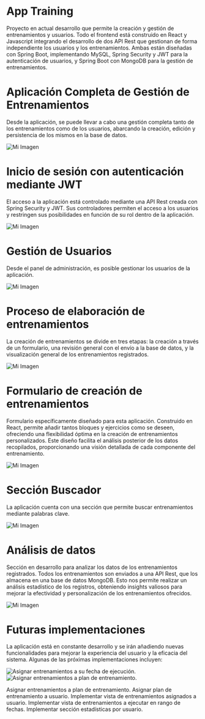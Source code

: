 # App Training

Proyecto en actual desarrollo que permite la creación y gestión de entrenamientos y usuarios.
Todo el frontend está construido en React y Javascript integrando el desarrollo de dos API Rest que gestionan de forma independiente los usuarios y los entrenamientos.
Ambas están diseñadas con Spring Boot, implementando MySQL, Spring Security y JWT para la autenticación de usuarios, y Spring Boot con MongoDB para la gestión de entrenamientos.

# Aplicación Completa de Gestión de Entrenamientos
Desde la aplicación, se puede llevar a cabo una gestión completa tanto de los entrenamientos como de los usuarios, abarcando la creación, edición y persistencia de los mismos en la base de datos.

![Mi Imagen](/PhotoDemoApp/general2.webp)

# Inicio de sesión con autenticación mediante JWT
El acceso a la aplicación está controlado mediante una API Rest creada con Spring Security y JWT. Sus controladores permiten el acceso a los usuarios y restringen sus posibilidades en función de su rol dentro de la aplicación.

![Mi Imagen](/PhotoDemoApp/useresylogin.webp)

# Gestión de Usuarios
Desde el panel de administración, es posible gestionar los usuarios de la aplicación.

![Mi Imagen](/PhotoDemoApp/formulariousuariosportaltil.webp)

# Proceso de elaboración de entrenamientos
La creación de entrenamientos se divide en tres etapas: la creación a través de un formulario, una revisión general con el envío a la base de datos, y la visualización general de los entrenamientos registrados.

![Mi Imagen](/PhotoDemoApp/crearprocesofondooscuro.webp)

# Formulario de creación de entrenamientos
Formulario específicamente diseñado para esta aplicación. Construido en React, permite añadir tantos bloques y ejercicios como se deseen, ofreciendo una flexibilidad óptima en la creación de entrenamientos personalizados. Este diseño facilita el análisis posterior de los datos recopilados, proporcionando una visión detallada de cada componente del entrenamiento.

![Mi Imagen](/PhotoDemoApp/secundaria.webp)

# Sección Buscador
La aplicación cuenta con una sección que permite buscar entrenamientos mediante palabras clave.

![Mi Imagen](/PhotoDemoApp/buscador.webp)

# Análisis de datos
Sección en desarrollo para analizar los datos de los entrenamientos registrados. Todos los entrenamientos son enviados a una API Rest, que los almacena en una base de datos MongoDB. Esto nos permite realizar un análisis estadístico de los registros, obteniendo insights valiosos para mejorar la efectividad y personalización de los entrenamientos ofrecidos.

![Mi Imagen](/PhotoDemoApp/estadisticas.webp)

# Futuras implementaciones
La aplicación está en constante desarrollo y se irán añadiendo nuevas funcionalidades para mejorar la experiencia del usuario y la eficacia del sistema. Algunas de las próximas implementaciones incluyen:

![Asignar entrenamientos a su fecha de ejecución.](https://img.shields.io/badge/APLICACIÓN%20DE%20GESTIÓN%20DE%20ENTRENAMIENTOS%20CON%20CONTROL%20DE%20USUARIOS-2d259c)
![Asignar entrenamientos a plan de entrenamiento.](https://img.shields.io/badge/APLICACIÓN%20DE%20GESTIÓN%20DE%20ENTRENAMIENTOS%20CON%20CONTROL%20DE%20USUARIOS-2d259c)



Asignar entrenamientos a plan de entrenamiento.
Asignar plan de entrenamiento a usuario.
Implementar vista de entrenamientos asignados a usuario.
Implementar vista de entrenamientos a ejecutar en rango de fechas.
Implementar sección estadísticas por usuario.
